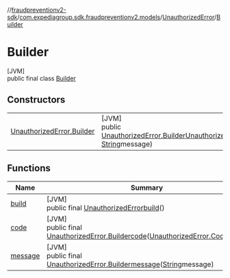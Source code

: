 //[fraudpreventionv2-sdk](../../../../index.md)/[com.expediagroup.sdk.fraudpreventionv2.models](../../index.md)/[UnauthorizedError](../index.md)/[Builder](index.md)

# Builder

[JVM]\
public final class [Builder](index.md)

## Constructors

| | |
|---|---|
| [UnauthorizedError.Builder](-unauthorized-error.-builder.md) | [JVM]<br>public [UnauthorizedError.Builder](index.md)[UnauthorizedError.Builder](-unauthorized-error.-builder.md)([UnauthorizedError.Code](../-code/index.md)code, [String](https://docs.oracle.com/javase/8/docs/api/java/lang/String.html)message) |

## Functions

| Name | Summary |
|---|---|
| [build](build.md) | [JVM]<br>public final [UnauthorizedError](../index.md)[build](build.md)() |
| [code](code.md) | [JVM]<br>public final [UnauthorizedError.Builder](index.md)[code](code.md)([UnauthorizedError.Code](../-code/index.md)code) |
| [message](message.md) | [JVM]<br>public final [UnauthorizedError.Builder](index.md)[message](message.md)([String](https://docs.oracle.com/javase/8/docs/api/java/lang/String.html)message) |
